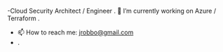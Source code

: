 -Cloud Security Architect / Engineer
.
🔭 I’m currently working on Azure / Terraform
.
- 📫 How to reach me: jrobbo@gmail.com
- .

